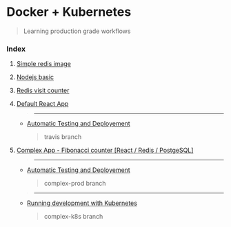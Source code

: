 # Docker + Kubernetes

> Learning production grade workflows

### Index
1. [Simple redis image](https://github.com/udbhavsomani/Docker/tree/master/redis-image)

2. [Nodejs basic](https://github.com/udbhavsomani/Docker/tree/master/simpleweb)

3. [Redis visit counter](https://github.com/udbhavsomani/Docker/tree/master/visits)

4. [Default React App](https://github.com/udbhavsomani/Docker/tree/master/react-app)
    > <hr>
    - [Automatic Testing and Deployement](https://github.com/udbhavsomani/Docker/tree/travis)
        > travis branch

5. [Complex App - Fibonacci counter [React / Redis / PostgeSQL]](https://github.com/udbhavsomani/Docker/tree/master/complex)
    > <hr>
    - [Automatic Testing and Deployement](https://github.com/udbhavsomani/Docker/tree/complex-prod)
        > complex-prod branch
    > <hr>
    - [Running development with Kubernetes](https://github.com/udbhavsomani/Docker/tree/complex-k8s)
        > complex-k8s branch